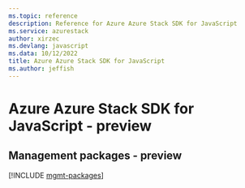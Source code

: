 ```yaml
---
ms.topic: reference
description: Reference for Azure Azure Stack SDK for JavaScript
ms.service: azurestack
author: xirzec
ms.devlang: javascript
ms.data: 10/12/2022
title: Azure Azure Stack SDK for JavaScript
ms.author: jeffish
---
```

# Azure Azure Stack SDK for JavaScript - preview

## Management packages - preview
[!INCLUDE [mgmt-packages](azure-stack-mgmt-index.md)]